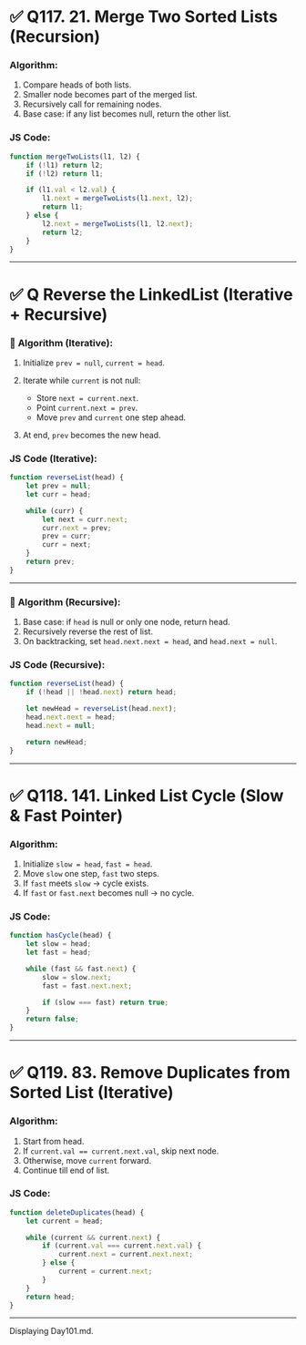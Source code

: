 
# ✅ **Q117. 21. Merge Two Sorted Lists (Recursion)**

### **Algorithm:**

1. Compare heads of both lists.
2. Smaller node becomes part of the merged list.
3. Recursively call for remaining nodes.
4. Base case: if any list becomes null, return the other list.

### **JS Code:**

```javascript
function mergeTwoLists(l1, l2) {
    if (!l1) return l2;
    if (!l2) return l1;

    if (l1.val < l2.val) {
        l1.next = mergeTwoLists(l1.next, l2);
        return l1;
    } else {
        l2.next = mergeTwoLists(l1, l2.next);
        return l2;
    }
}
```

---

# ✅ **Q Reverse the LinkedList (Iterative + Recursive)**

### 🔸 **Algorithm (Iterative):**

1. Initialize `prev = null`, `current = head`.
2. Iterate while `current` is not null:

   * Store `next = current.next`.
   * Point `current.next = prev`.
   * Move `prev` and `current` one step ahead.
3. At end, `prev` becomes the new head.

### **JS Code (Iterative):**

```javascript
function reverseList(head) {
    let prev = null;
    let curr = head;

    while (curr) {
        let next = curr.next;
        curr.next = prev;
        prev = curr;
        curr = next;
    }
    return prev;
}
```

---

### 🔸 **Algorithm (Recursive):**

1. Base case: if `head` is null or only one node, return head.
2. Recursively reverse the rest of list.
3. On backtracking, set `head.next.next = head`, and `head.next = null`.

### **JS Code (Recursive):**

```javascript
function reverseList(head) {
    if (!head || !head.next) return head;

    let newHead = reverseList(head.next);
    head.next.next = head;
    head.next = null;

    return newHead;
}
```

---

# ✅ **Q118. 141. Linked List Cycle (Slow & Fast Pointer)**

### **Algorithm:**

1. Initialize `slow = head`, `fast = head`.
2. Move `slow` one step, `fast` two steps.
3. If `fast` meets `slow` → cycle exists.
4. If `fast` or `fast.next` becomes null → no cycle.

### **JS Code:**

```javascript
function hasCycle(head) {
    let slow = head;
    let fast = head;

    while (fast && fast.next) {
        slow = slow.next;
        fast = fast.next.next;

        if (slow === fast) return true;
    }
    return false;
}
```

---

# ✅ **Q119. 83. Remove Duplicates from Sorted List (Iterative)**

### **Algorithm:**

1. Start from head.
2. If `current.val == current.next.val`, skip next node.
3. Otherwise, move `current` forward.
4. Continue till end of list.

### **JS Code:**

```javascript
function deleteDuplicates(head) {
    let current = head;

    while (current && current.next) {
        if (current.val === current.next.val) {
            current.next = current.next.next;
        } else {
            current = current.next;
        }
    }
    return head;
}
```

---

Displaying Day101.md.